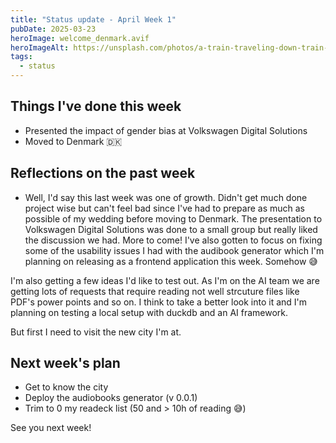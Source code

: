 ```yaml
---
title: "Status update - April Week 1"
pubDate: 2025-03-23
heroImage: welcome_denmark.avif
heroImageAlt: https://unsplash.com/photos/a-train-traveling-down-train-tracks-next-to-a-forest-mW1bD8w8foY
tags:
  - status
---
```


## Things I've done this week

- Presented the impact of gender bias at Volkswagen Digital Solutions
- Moved to Denmark 🇩🇰

## Reflections on the past week

- Well, I'd say this last week was one of growth. Didn't get much done project wise but can't feel bad since I've had to prepare as much as possible of my wedding before moving to Denmark. The presentation to Volkswagen Digital Solutions was done to a small group but really liked the discussion we had. More to come! I've also gotten to focus on fixing some of the usability issues I had with the audibook generator which I'm planning on releasing as a frontend application this week. Somehow 😅

I'm also getting a few ideas I'd like to test out. As I'm on the AI team we are getting lots of requests that require reading not well strcuture files like PDF's power points and so on. I think to take a better look into it and I'm planning on testing a local setup with duckdb and an AI framework.

But first I need to visit the new city I'm at.

## Next week's plan

- Get to know the city
- Deploy the audiobooks generator (v 0.0.1)
- Trim to 0 my readeck list (50 and > 10h of reading 😅)

See you next week!
